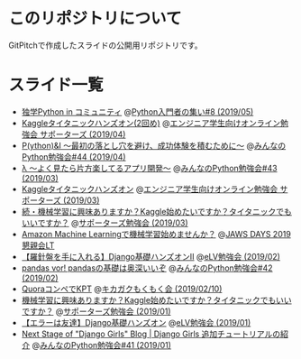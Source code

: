 # このリポジトリについて
GitPitchで作成したスライドの公開用リポジトリです。

# スライド一覧

- [独学Python in コミュニティ](https://gitpitch.com/ftnext/2019_slides/master?p=pynyumon_May_mokumoku_teach/) @[Python入門者の集い#8 (2019/05)](https://python-nyumon.connpass.com/event/113338/)
- [Kaggleタイタニックハンズオン(2回め)](https://gitpitch.com/ftnext/2019_slides/master?p=spz_online_titanic_handson2/) @[エンジニア学生向けオンライン勉強会 サポーターズ (2019/04)](https://talent.supporterz.jp/events/d7384737-e2a6-4dc9-bc5e-f90e17e0924e/)
- [P(ython)&I 〜最初の落とし穴を避け、成功体験を積むために〜](https://gitpitch.com/ftnext/2019_slides/master?p=stapy_Apr_Python_and_I/) @[みんなのPython勉強会#44 (2019/04)](https://startpython.connpass.com/event/112789/)
- [λ 〜よく見たら片方楽してるアプリ開発〜](https://gitpitch.com/ftnext/2019_slides/master?p=stapy_Mar_easy_lambda/) @[みんなのPython勉強会#43 (2019/03)](https://startpython.connpass.com/event/112788/)
- [Kaggleタイタニックハンズオン](https://gitpitch.com/ftnext/2019_slides/master?p=spz_online_titanic_handson/) @[エンジニア学生向けオンライン勉強会 サポーターズ (2019/03)](https://talent.supporterz.jp/events/2992699f-53ed-417b-abf7-7d7bba931037/)
- [続・機械学習に興味ありますか？Kaggle始めたいですか？タイタニックでもいいですか？](https://gitpitch.com/ftnext/2019_slides/master?p=spz_Mar_titanic_handson2/) @[サポーターズ勉強会 (2019/03)](https://supporterzcolab.com/event/740/)
- [Amazon Machine Learningで機械学習始めませんか？](https://gitpitch.com/ftnext/2019_slides/master?p=jaws_days_2019_amazonml/) @[JAWS DAYS 2019 懇親会LT](https://jawsdays2019.jaws-ug.jp/session/2077/)
- [【羅針盤を手に入れる】Django基礎ハンズオンⅡ](https://gitpitch.com/ftnext/2019_slides/master?p=elv_Feb_django_developcompass/) @[eLV勉強会 (2019/02)](https://elv.connpass.com/event/119181/)
- [pandas vor! pandasの基礎は奥深いいぞ](https://gitpitch.com/ftnext/2019_slides/master?p=stapy_Feb_pandas_basics/) @[みんなのPython勉強会#42 (2019/02)](https://startpython.connpass.com/event/112787/)
- [QuoraコンペでKPT](https://gitpitch.com/ftnext/2019_slides/master?p=kikamoku_Feb_quora_kpt/) @[キカガクもくもく会 (2019/02/10)](https://kikagaku.connpass.com/event/118556/)
- [機械学習に興味ありますか？Kaggle始めたいですか？タイタニックでもいいですか？](https://gitpitch.com/ftnext/2019_slides/master?p=spz_Jan_titanic_handson/) @[サポーターズ勉強会 (2019/01)](https://supporterzcolab.com/event/677/)
- [【エラーは友達】Django基礎ハンズオン](https://gitpitch.com/ftnext/2019_slides/master?p=elv_Jan_django_errorfriends/) @[eLV勉強会 (2019/01)](https://elv.connpass.com/event/114810/)
- [Next Stage of "Django Girls" Blog | Django Girls 追加チュートリアルの紹介](https://gitpitch.com/ftnext/2019_slides/master?p=stapy_Jan_django_girls_extensions/) @[みんなのPython勉強会#41 (2019/01)](https://startpython.connpass.com/event/112786/)
